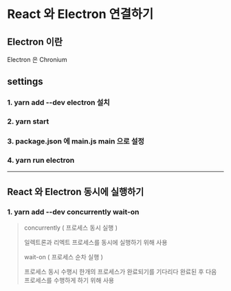 # React 와 Electron 연결하기
## Electron 이란
Electron 은 Chronium 

## settings
### 1. yarn add --dev electron 설치
### 2. yarn start
### 3. package.json 에 main.js main 으로 설정
### 4. yarn run electron

***
## React 와 Electron 동시에 실행하기
### 1. yarn add --dev concurrently wait-on
> concurrently ( 프로세스 동시 실행 )
> 
> 일렉트론과 리엑트 프로세스를 동시에 실행하기 위해 사용
> 
> wait-on ( 프로세스 순차 실행 )
> 
> 프로세스 동시 수행시 한개의 프로세스가 완료되기를 기다리다 완료된 후 다음 프로세스를 수행하게 하기 위해 사용
